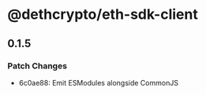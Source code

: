# @dethcrypto/eth-sdk-client

## 0.1.5
### Patch Changes

- 6c0ae88: Emit ESModules alongside CommonJS
